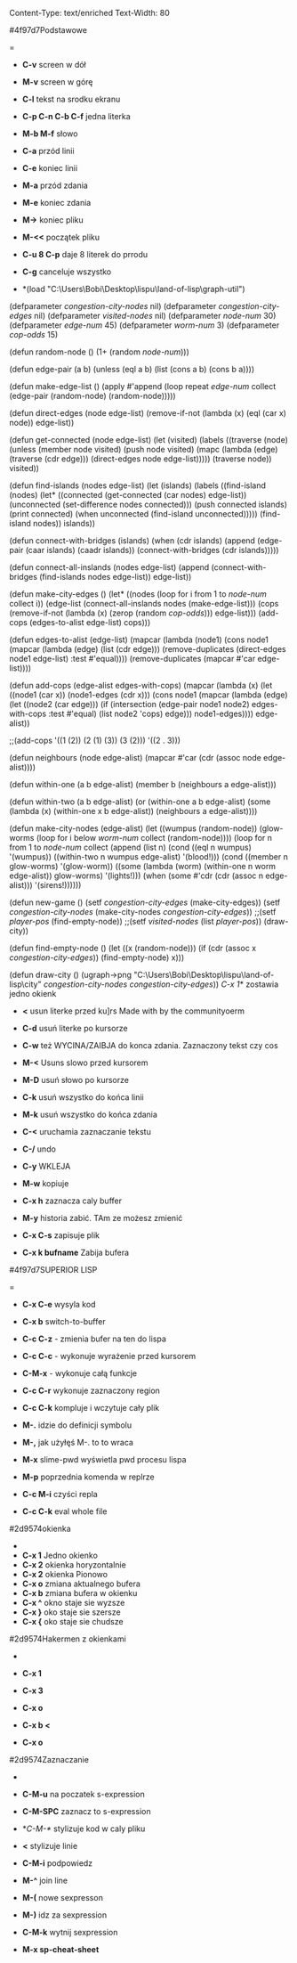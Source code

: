 Content-Type: text/enriched
Text-Width: 80

<x-color><param>#4f97d7</param>Podstawowe</x-color>

=
- **C-v** screen w dół
- **M-v** screen w górę
- **C-l** tekst na srodku ekranu

- **C-p C-n C-b C-f** jedna literka
- **M-b M-f** słowo

- **C-a** przód linii
- **C-e** koniec linii


- **M-a** przód zdania
- **M-e** koniec zdania

- **M->** koniec pliku
- **M-<<** początek pliku

- **C-u 8 C-p** daje 8 literek do prrodu
- **C-g** canceluje wszystko

- *(load "C:\\Users\\Bobi\\Desktop\\lispu\\land-of-lisp\\graph-util")

(defparameter *congestion-city-nodes* nil)
(defparameter *congestion-city-edges* nil)
(defparameter *visited-nodes* nil)
(defparameter *node-num* 30)
(defparameter *edge-num* 45)
(defparameter *worm-num* 3)
(defparameter *cop-odds* 15)

(defun random-node ()
  (1+ (random *node-num*)))

(defun edge-pair (a b)
  (unless  (eql a b)
    (list (cons a b) (cons b a))))

(defun make-edge-list ()
  (apply #'append (loop repeat *edge-num*
                     collect (edge-pair (random-node)
                                        (random-node)))))


(defun direct-edges (node edge-list)
  (remove-if-not (lambda (x)
                   (eql (car x) node))
                 edge-list))

(defun get-connected (node edge-list)
  (let (visited)
    (labels ((traverse (node)
               (unless (member node visited)
                 (push node visited)
                 (mapc (lambda (edge)
                         (traverse (cdr edge)))
                       (direct-edges node edge-list)))))
      (traverse node))
    visited))

(defun find-islands (nodes edge-list)
  (let (islands)
    (labels ((find-island (nodes)
               (let* ((connected (get-connected (car nodes) edge-list))
                      (unconnected (set-difference nodes connected)))
                 (push connected islands)
                 (print connected)
                 (when unconnected
                   (find-island unconnected)))))
      (find-island nodes))
    islands))

(defun connect-with-bridges (islands)
  (when (cdr islands)
    (append (edge-pair (caar islands) (caadr islands))
            (connect-with-bridges (cdr islands)))))

(defun connect-all-inslands (nodes edge-list)
  (append (connect-with-bridges (find-islands nodes edge-list))
          edge-list))



(defun make-city-edges ()
  (let* ((nodes (loop for i from 1 to *node-num*
                   collect i))
         (edge-list (connect-all-inslands nodes (make-edge-list)))
         (cops (remove-if-not (lambda (x)
                                (zerop (random *cop-odds*)))
                              edge-list)))
    (add-cops (edges-to-alist edge-list) cops)))

(defun edges-to-alist (edge-list)
  (mapcar (lambda (node1)
            (cons node1
                  (mapcar (lambda (edge)
                            (list (cdr edge)))
                          (remove-duplicates (direct-edges node1 edge-list)
                                             :test #'equal))))
          (remove-duplicates (mapcar #'car edge-list))))

(defun add-cops (edge-alist edges-with-cops)
  (mapcar (lambda (x)
            (let ((node1 (car x))
                  (node1-edges (cdr x)))
              (cons node1
                    (mapcar (lambda (edge)
                              (let ((node2 (car edge)))
                                (if (intersection (edge-pair node1 node2)
                                                  edges-with-cops
                                                  :test #'equal)
                                    (list node2 'cops)
                                    edge)))
                            node1-edges))))
          edge-alist))

;;(add-cops '((1 (2)) (2 (1) (3)) (3 (2))) '((2 . 3)))

(defun neighbours (node edge-alist)
  (mapcar #'car (cdr (assoc node edge-alist))))

(defun within-one (a b edge-alist)
  (member b (neighbours a edge-alist)))

(defun within-two (a b edge-alist)
  (or (within-one a b edge-alist)
      (some (lambda (x)
              (within-one x b edge-alist))
            (neighbours a edge-alist))))



(defun make-city-nodes (edge-alist)
  (let ((wumpus (random-node))
        (glow-worms (loop for i below *worm-num*
                       collect (random-node))))
    (loop for n from 1 to *node-num*
       collect (append (list n)
                       (cond ((eql n wumpus) '(wumpus))
                             ((within-two n wumpus edge-alist) '(blood!)))
                       (cond ((member n glow-worms)
                              '(glow-worm))
                             ((some (lambda (worm)
                                      (within-one n worm edge-alist))
                                    glow-worms)
                              '(lights!)))
                       (when (some #'cdr
                                   (cdr (assoc n edge-alist)))
                         '(sirens!))))))


(defun new-game ()
  (setf *congestion-city-edges* (make-city-edges))
  (setf *congestion-city-nodes* (make-city-nodes *congestion-city-edges*))
  ;;(setf *player-pos* (find-empty-node))
  ;;(setf *visited-nodes* (list *player-pos*))
  (draw-city))

(defun find-empty-node ()
  (let ((x (random-node)))
    (if (cdr (assoc x *congestion-city-edges*))
        (find-empty-node)
        x)))

(defun draw-city ()
  (ugraph->png "C:\\Users\\Bobi\\Desktop\\lispu\\land-of-lisp\\city"
               *congestion-city-nodes*
               *congestion-city-edges*))
*C-x 1** zostawia jedno okienk

- **<<DEL>** usun literke przed ku]rs   Made with   by the communityoerm
- **C-d** usuń literke po kursorze

- **C-w** też WYCINA/ZAIBJA do konca zdania.
        Zaznaczony tekst czy cos

- **M-<<DEL>** Usuns slowo przed kursorem

- **M-D** usuń słowo po kursorze

- **C-k** usuń wszystko do końca linii

- **M-k** usuń wszystko do końca zdania


- **C-<<SPC>** uruchamia zaznaczanie tekstu

- **C-/** undo

- **C-y** WKLEJA
- **M-w** kopiuje
- **C-x h** zaznacza caly buffer


- **M-y** historia zabić. TAm ze możesz zmienić

- **C-x C-s** zapisuje plik
- **C-x k bufname**  Zabija bufera

<x-color><param>#4f97d7</param>SUPERIOR LISP</x-color>

=
- **C-x C-e** wysyla kod

- **C-x b** switch-to-buffer

- **C-c C-z** - zmienia bufer na ten do lispa

- **C-c C-c** - wykonuje wyrażenie przed kursorem
- **C-M-x** - wykonuje całą funkcje
- **C-c C-r** wykonuje zaznaczony region
- **C-c C-k** kompluje i wczytuje cały plik

- **M-.** idzie do definicji symbolu
- **M-,** jak użyłęś M-. to to wraca

- **M-x** slime-pwd wyświetla pwd procesu lispa

- **M-p** poprzednia komenda w replrze


- **C-c M-i** czyści repla

- **C-c C-k** eval whole file

<x-color><param>#2d9574</param>okienka</x-color>

-
- **C-x 1** Jedno okienko
- **C-x 2** okienka horyzontalnie
- **C-x 2** okienka Pionowo
- **C-x o** zmiana aktualnego bufera
- **C-x b** zmiana bufera w okienku
- **C-x ^** okno staje sie wyzsze
- **C-x }** oko staje sie szersze
- **C-x {** oko staje sie chudsze

<x-color><param>#2d9574</param>Hakermen z okienkami</x-color>

-
- **C-x 1**
- **C-x 3**
- **C-x o**


- **C-x b <<RET>**
- **C-x o**

<x-color><param>#2d9574</param>Zaznaczanie</x-color>

-
- **C-M-u** na poczatek s-expression
- **C-M-SPC** zaznacz to s-expression

- **C-M-\** stylizuje kod w caly pliku

- **<<TAB>** stylizuje linie
- **C-M-i** podpowiedz
- **M-^** join line

- **M-(** nowe sexpresson
- **M-)** idz za sexpression
- **C-M-k** wytnij sexpression

-  **M-x sp-cheat-sheet** 


